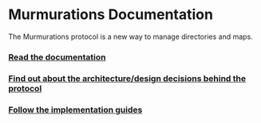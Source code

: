 # Murmurations Documentation

The Murmurations protocol is a new way to manage directories and maps.

### [Read the documentation](docs)

### [Find out about the architecture/design decisions behind the protocol](architecture)

### [Follow the implementation guides](guides)
